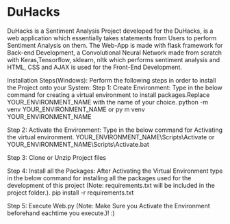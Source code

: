 # DuHacks
DuHacks is a Sentiment Analysis Project developed for the DuHacks, is a web application which essentially takes statements from Users to perform Sentiment Analysis on them.
The Web-App is made with flask framework for Back-end Development, a Convolutional Neural Network made from scratch with Keras,Tensorflow, sklearn, nltk which performs sentiment analysis and HTML, CSS and AJAX is used for the Front-End Development.

Installation Steps(Windows):
Perform the following steps in order to install the Project onto your System:
Step 1: Create Environment: Type in the below command for creating a virtual environment to install packages.Replace YOUR_ENVIRONMENT_NAME with the name of your choice.
  python -m venv YOUR_ENVIRONMENT_NAME
  or
  py m venv YOUR_ENVIRONMENT_NAME
  
Step 2: Activate the Environment: Type in the below command for Activating the virtual environment.
  YOUR_ENVIRONMENT_NAME\Scripts\Activate
  or
  YOUR_ENVIRONMENT_NAME\Scripts\Activate.bat

Step 3: Clone or Unzip Project files

Step 4: Install all the Packages: After Activating the Virtual Environment type in the below command for installing all the packages used for the development of this project (Note: requirements.txt will be included in the project folder.).
  pip install -r requirements.txt
  
Step 5: Execute Web.py (Note: Make Sure you Activate the Environment beforehand eachtime you execute.)! :)
